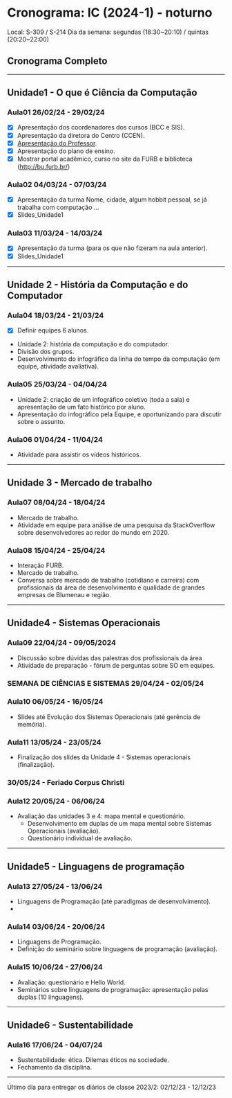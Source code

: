 # Cronograma: IC (2024-1) - noturno

Local: S-309 / S-214 
Dia da semana: segundas (18:30\~20:10) / quintas (20:20\~22:00)  

## Cronograma Completo

-----------

## Unidade1 - O que é Ciência da Computação

### Aula01 26/02/24 - 29/02/24

- [x] Apresentação dos coordenadores dos cursos (BCC e SIS).  
- [x] Apresentação da diretora do Centro (CCEN).  
- [x] [Apresentação do Professor](https://github.com/dalton-reis/dalton-reis "Apresentação do Professor").  
- [x] Apresentação do plano de ensino.  
- [x] Mostrar portal acadêmico, curso no site da FURB  e biblioteca (<http://bu.furb.br/>)  

### Aula02 04/03/24 - 07/03/24

- [x] Apresentação da turma <!-- Pandêmia ... (ligar câmera HD do PC para mostrar o aluno na sala). -->
    <!-- Senão tiver câmera (pode usar celular) -->
    <!-- Senão tiver microfone, escreve no Chat do Teams que eu leio -->  
    Nome, cidade, algum hobbit pessoal, se já trabalha com computação ...
- [x] Slides_Unidade1  

### Aula03 11/03/24 - 14/03/24

- [x] Apresentação da turma (para os que não fizeram na aula anterior).  
- [x] Slides_Unidade1  

-----------

## Unidade 2 - História da Computação e do Computador

### Aula04 18/03/24 - 21/03/24

- [x] Definir equipes 6 alunos.  
- Unidade 2: história da computação e do computador.  
- Divisão dos grupos.  
- Desenvolvimento do infográfico da linha do tempo da computação (em equipe, atividade avaliativa).  

### Aula05 25/03/24 - 04/04/24

- Unidade 2: criação de um infográfico coletivo (toda a sala) e apresentação  de um fato histórico por aluno.
- Apresentação do infográfico pela Equipe, e oportunizando para discutir sobre o assunto.  

### Aula06 01/04/24 - 11/04/24

- Atividade para assistir os vídeos históricos.  

-----------

## Unidade 3 - Mercado de trabalho

### Aula07 08/04/24 - 18/04/24

- Mercado de trabalho.  
- Atividade em equipe para análise de uma pesquisa da StackOverflow sobre desenvolvedores ao redor do mundo em 2020.  

### Aula08 15/04/24 - 25/04/24

- Interação FURB.  
- Mercado de trabalho.  
- Conversa sobre mercado de trabalho (cotidiano e carreira) com profissionais da área de desenvolvimento e qualidade de grandes empresas de Blumenau e região.

-----------

## Unidade4 - Sistemas Operacionais

### Aula09 22/04/24 - 09/05/2024

- Discussão sobre dúvidas das palestras dos profissionais da área
- Atividade de preparação - fórum de perguntas sobre SO em equipes.  


### SEMANA DE CIÊNCIAS E SISTEMAS 29/04/24 - 02/05/24
  

### Aula10 06/05/24 - 16/05/24

- Slides até Evolução dos Sistemas Operacionais (até gerência de memória).  


### Aula11 13/05/24 - 23/05/24

- Finalização dos slides da Unidade 4 - Sistemas operacionais (finalização).  


### 30/05/24 - Feriado Corpus Christi 


### Aula12 20/05/24 - 06/06/24

- Avaliação das unidades 3 e 4: mapa mental e questionário.  
  - Desenvolvimento em duplas de um mapa mental sobre Sistemas Operacionais (avaliação).  
  - Questionário individual de avaliação.  

-----------

## Unidade5 - Linguagens de programação

### Aula13 27/05/24 - 13/06/24

- Linguagens de Programação (até paradigmas de desenvolvimento).
- 

### Aula14 03/06/24 - 20/06/24

- Linguagens de Programação.  
- Definição do seminário sobre linguagens de programação (avaliação).  

### Aula15 10/06/24 - 27/06/24

- Avaliação: questionário e Hello World.  
- Seminários sobre linguagens de programação: apresentação pelas duplas (10 linguagens).  

-----------

## Unidade6 - Sustentabilidade

### Aula16 17/06/24 - 04/07/24

- Sustentabilidade: ética. Dilemas éticos na sociedade.  
- Fechamento da disciplina.  

-----------

Último dia para entregar os diários de classe 2023/2: 02/12/23 - 12/12/23

<!-- 
Ideias
- Caça ao tesouro para conhecer diferentes locais da FURB
- formar frase (GELB) talvez com timeline da história da computação
- sala de aula invertida
- fazer filmes sobre sistemas operacionais ou mapa mental
- Mercado de trabalho - visitar empresa
- Mercado de trabalho - skype com ex-aluno que virou pesquisador)
vídeo sobre por que programar: https://www.youtube.com/watch?v=iKKOV4yGI_M
História: livro da PUC e livro Os Inovadores

Sustentabilidade: artigo das tendências gartner, marco legal da Internet, pesquisa da stackoverflow

Repercussões sociais: p. 15 Brookshear
- Produzir texto colaborativo sobre algum tema como avaliação

Linguagens de programação: em duplas escolhem linguagens e tem que mostrar um Hello World.

Unidade 3: vídeo conferência com Prof. Leandro Fernandes (UFF) sobre carreira acadêmica.
- Conversa sobre mercado de trabalho (cotidiano e carreira) com Fábio Jascone, Gerente de Pesquisa e Desenvolvimento, Divisão de Informática na Cardiologia, Philips.

-->

